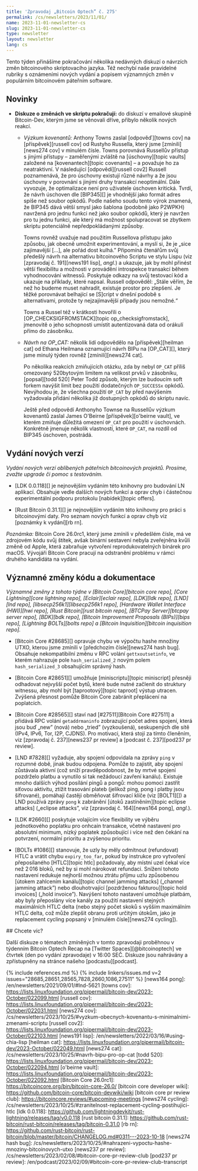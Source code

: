 ```yaml
---
title: 'Zpravodaj „Bitcoin Optech” č. 275'
permalink: /cs/newsletters/2023/11/01/
name: 2023-11-01-newsletter-cs
slug: 2023-11-01-newsletter-cs
type: newsletter
layout: newsletter
lang: cs
---
```

Tento týden přinášíme pokračování několika nedávných diskuzí o návrzích
změn bitcoinového skriptovacího jazyka. Též nechybí naše pravidelné rubriky
s oznámeními nových vydání a popisem významných změn v populárním bitcoinovém
páteřním software.

## Novinky

- **Diskuze o změnách ve skriptu pokračují:** do diskuzí v emailové skupině
  Bitcoin-Dev, kterým jsme se věnovali dříve, přibylo několik nových reakcí.

    - *Výzkum kovenantů:* Anthony Towns zaslal [odpověď][towns cov]
      na [příspěvek][russell cov] od Rustyho Russella, který jsme [zmínili][news274
      cov] v minulém čísle. Towns porovnává Russellův přístup s jinými přístupy – zaměřenými
      zvláště na [úschovny][topic vaults] založené na [kovenantech][topic covenants]
      – a považuje ho za neatraktivní. V následující [odpovědi][russell cov2] Russell
      poznamenává, že pro úschovny existují různé návrhy a že jsou úschovny
      v porovnání s jinými druhy transakcí neoptimální. Dále vyvozuje, že
      optimalizace není pro uživatele úschoven kritická. Tvrdí, že návrh úschoven
      dle [BIP345][] je vhodnější jako formát adres spíše než soubor opkódů.
      Podle našeho soudu tento výrok znamená, že BIP345 dává větší smysl jako
      šablona (podobně jako P2WPKH) navržená pro jednu funkci než jako soubor
      opkódů, který je navržen pro tu jednu funkci, ale který má možnost
      spolupracovat se zbytkem skriptu potenciálně nepředpokládanými způsoby.

      Towns rovněž uvažuje nad použitím Russellova přístupu jako způsobu,
      jak obecně umožnit experimentování, a myslí si, že je „sice zajímavější
      […], ale pořád dost kulhá.” Připomíná čtenářům svůj předešlý návrh
      na alternativu bitcoinového Scriptu ve stylu Lispu (viz [zpravodaj č.
      191][news191 lisp], _angl._) a ukazuje, jak by mohl přinést větší
      flexibilitu a možnosti v provádění introspekce transakcí během
      vyhodnocování witnessů. Poskytuje odkazy na svůj testovací kód a
      ukazuje na příklady, které napsal. Russell odpověděl: „Stále
      věřím, že než ho budeme muset nahradit, existuje prostor pro zlepšení.
      Je těžké porovnávat belhající se [S]cript v dnešní podobě s
      alternativami, protože ty nejzajímavější případy jsou nemožné.“

      Towns a Russel též v krátkosti hovořili o [OP_CHECKSIGFROMSTACK][topic
      op_checksigfromstack], jmenovitě o jeho schopnosti umístit autentizovaná
      data od orákulí přímo do zásobníku.

    - *Návrh na OP_CAT:* několik lidí odpovědělo na [příspěvek][heilman cat]
      od Ethana Heilmana oznamující návrh BIPu na [OP_CAT][], který jsme
      minulý týden rovněž [zmínili][news274 cat].

      Po několika reakcích zmiňujících otázku, zda by nebyl `OP_CAT`
      příliš omezovaný 520bytovým limitem na velikost prvků v zásobníku,
      [popsal][todd 520] Peter Todd způsob, kterým lze budoucím soft forkem
      navýšit limit bez použití dodatečných `OP_SUCCESSx` opkódů. Nevýhodou
      je, že všechna použití `OP_CAT` by před navýšením vyžadovala přidání
      několika již dostupných opkódů do skriptu navíc.

      Ještě před odpovědí Anthonyho Townse na Russellův výzkum kovenantů
      zaslal James O'Beirne [příspěvek][o'beirne vault], ve kterém zmiňuje
      důležitá omezení `OP_CAT` pro použití v úschovnách. Konkrétně jmenuje
      několik vlastností, které `OP_CAT`, na rozdíl od BIP345 úschoven, postrádá.

## Vydání nových verzí

*Vydání nových verzí oblíbených páteřních bitcoinových projektů. Prosíme,
zvažte upgrade či pomoc s testováním.*

- [LDK 0.0.118][] je nejnovějším vydáním této knihovny pro budování LN
  aplikací. Obsahuje vedle dalších nových funkcí a oprav chyb i částečnou
  experimentální podporu protokolu [nabídek][topic offers].

- [Rust Bitcoin 0.31.1][] je nejnovějším vydáním této knihovny pro práci
  s bitcoinovými daty. Pro seznam nových funkcí a oprav chyb viz [poznámky
  k vydání][rb rn].

_Poznámka:_ Bitcoin Core 26.0rc1, který jsme zmínili v předešlém čísle,
má ve zdrojovém kódu svůj štítek, avšak binární sestavení nebyla zveřejněna
kvůli změně od Apple, která zabraňuje vytvoření reprodukovatelných binárek
pro macOS. Vývojáři Bitcoin Core pracují na odstranění problému v rámci
druhého kandidáta na vydání.

## Významné změny kódu a dokumentace

*Významné změny z tohoto týdne v [Bitcoin Core][bitcoin core repo], [Core
Lightning][core lightning repo], [Eclair][eclair repo], [LDK][ldk repo],
[LND][lnd repo], [libsecp256k1][libsecp256k1 repo], [Hardware Wallet
Interface (HWI)][hwi repo], [Rust Bitcoin][rust bitcoin repo], [BTCPay
Server][btcpay server repo], [BDK][bdk repo], [Bitcoin Improvement
Proposals (BIPs)][bips repo], [Lightning BOLTs][bolts repo] a
[Bitcoin Inquisition][bitcoin inquisition repo].*

- [Bitcoin Core #28685][] opravuje chybu ve výpočtu hashe množiny UTXO, kterou
  jsme zmínili v [předchozím čísle][news274 hash bug]. Obsahuje nekompatibilní
  změnu v RPC volání `gettxoutsetinfo`, ve kterém nahrazuje pole `hash_serialized_2`
  novým polem `hash_serialized_3` obsahujícím správný hash.

- [Bitcoin Core #28651][] umožňuje [miniscriptu][topic miniscript] přesněji
  odhadovat nejvyšší počet bytů, které bude nutné začlenit do struktury
  witnessu, aby mohl být [taprootový][topic taproot] výstup utracen.
  Zvýšená přesnost pomůže Bitcoin Core zabránit přeplácení na poplatcích.

- [Bitcoin Core #28565][] staví nad [#27511][Bitcoin Core #27511] a přidává
  RPC volání `getaddrmaninfo` zobrazující počet adres spojení, která jsou
  buď „new” (nová) nebo „tried” (vyzkoušená), seskupených dle sítě (IPv4, IPv6,
  Tor, I2P, CJDNS). Pro motivaci, která stojí za tímto členěním, viz [zpravodaj
  č. 237][news237 pr review] a [podcast č. 237][pod237 pr review].

- [LND #7828][] vyžaduje, aby spojení odpovídala na zprávy `ping`
  v rozumné době, jinak budou odpojena. Pomůže to zajistit, aby spojení
  zůstávala aktivní (což sníží pravděpodobnost, že by mrtvé spojení
  pozdrželo platbu a vynutilo si tak nežádoucí zavření kanálu). Existuje
  mnoho dalších výhod posílání pingů a pongů: mohou pomoci zastřít síťovou
  aktivitu, ztížit trasování plateb (jelikož ping, pong i platby jsou šifrované),
  pomáhají častěji obměňovat šifrovací klíče (viz [BOLT1][]) a LND používá
  zprávy `pong` k zabránění [útoků zastíněním][topic eclipse attacks] („eclipse
  attacks”, viz [zpravodaj č. 164][news164 pong], _angl._).

- [LDK #2660][] poskytuje volajícím více flexibility ve výběru jednotkového
  poplatku pro onhcain transakce, včetně nastavení pro absolutní minimum,
  nízký poplatek způsobující i více než den čekání na potvrzení, normální
  prioritu a zvýšenou prioritu.

- [BOLTs #1086][] stanovuje, že uzly by měly odmítnout (refundovat) HTLC a
  vrátit chybu `expiry_too_far`, pokud by instrukce pro vytvoření přeposílaného
  [HTLC][topic htlc] požadovaly, aby místní uzel čekal více než 2 016 bloků,
  než by si mohl nárokovat refundaci. Snížení tohoto nastavení redukuje nejhorší
  možnou ztrátu příjmu uzlu způsobenou [útokem zahlcením kanálu][topic channel
  jamming attacks] („channel jamming attack”) nebo dlouhotrvající [pozdrženou
  fakturou][topic hold invoices] („hold invoice”). Navýšení tohoto nastavení
  umožňuje platbám, aby byly přeposlány více kanály za použití nastavení stejných
  maximálních HTLC delta (nebo stejný počet skoků s vyšším maximálním HTLC delta,
  což může zlepšit obranu proti určitým útokům, jako je replacement cycling
  popsaný v [minulém čísle][news274 cycling]).

<div markdown="1" class="callout">
## Chcete víc?

Další diskuze o tématech zmíněných v tomto zpravodaji proběhnou v týdenním
Bitcoin Optech Recap na [Twitter Spaces][@bitcoinoptech] ve čtvrtek (den po
vydání zpravodaje) v 16:00 SEČ. Diskuze jsou nahrávány a zpřístupněny
na stránce našeho [podcastu][podcast].

</div>

{% include references.md %}
{% include linkers/issues.md v=2 issues="28685,28651,28565,7828,2660,1086,27511" %}
[news164 pong]: /en/newsletters/2021/09/01/#lnd-5621
[towns cov]: https://lists.linuxfoundation.org/pipermail/bitcoin-dev/2023-October/022099.html
[russell cov]: https://lists.linuxfoundation.org/pipermail/bitcoin-dev/2023-October/022031.html
[news274 cov]: /cs/newsletters/2023/10/25/#vyzkum-obecnych-kovenantu-s-minimalnimi-zmenami-scriptu
[russell cov2]: https://lists.linuxfoundation.org/pipermail/bitcoin-dev/2023-October/022103.html
[news191 lisp]: /en/newsletters/2022/03/16/#using-chia-lisp
[heilman cat]: https://lists.linuxfoundation.org/pipermail/bitcoin-dev/2023-October/022049.html
[news274 cat]: /cs/newsletters/2023/10/25/#navrh-bipu-pro-op-cat
[todd 520]: https://lists.linuxfoundation.org/pipermail/bitcoin-dev/2023-October/022094.html
[o'beirne vault]: https://lists.linuxfoundation.org/pipermail/bitcoin-dev/2023-October/022092.html
[Bitcoin Core 26.0rc1]: https://bitcoincore.org/bin/bitcoin-core-26.0/
[bitcoin core developer wiki]: https://github.com/bitcoin-core/bitcoin-devwiki/wiki
[bitcoin core pr review club]: https://bitcoincore.reviews/#upcoming-meetings
[news274 cycling]: /cs/newsletters/2023/10/25/#zranitelnost-replacement-cycling-postihujici-htlc
[ldk 0.0.118]: https://github.com/lightningdevkit/rust-lightning/releases/tag/v0.0.118
[rust bitcoin 0.31.1]: https://github.com/rust-bitcoin/rust-bitcoin/releases/tag/bitcoin-0.31.0
[rb rn]: https://github.com/rust-bitcoin/rust-bitcoin/blob/master/bitcoin/CHANGELOG.md#0311---2023-10-18
[news274 hash bug]: /cs/newsletters/2023/10/25/#nahrazeni-vypoctu-hashe-mnoziny-bitcoinovych-utxo
[news237 pr review]: /cs/newsletters/2023/02/08/#bitcoin-core-pr-review-club
[pod237 pr review]: /en/podcast/2023/02/09/#bitcoin-core-pr-review-club-transcript
